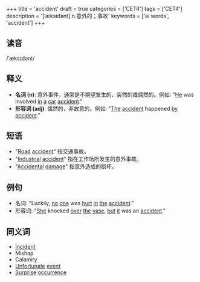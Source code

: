 +++
title = 'accident'
draft = true
categories = ['CET4']
tags = ['CET4']
description = '[ˈæksidənt] n.意外的；事故'
keywords = ['ai words', 'accident']
+++

## 读音
/ˈæksɪdənt/

## 释义
- **名词 (n)**: 意外事件，通常是不期望发生的、突然的或偶然的。例如: "[He](/post/he/) was involved [in](/post/in/) [a](/post/a/) [car](/post/car/) [accident](/post/accident/)."
- **形容词 (adj)**: 偶然的，非故意的。例如: "[The](/post/the/) [accident](/post/accident/) happened [by](/post/by/) [accident](/post/accident/)."

## 短语
- "[Road](/post/road/) [accident](/post/accident/)" 指交通事故。
- "[Industrial](/post/industrial/) [accident](/post/accident/)" 指在工作场所发生的意外事故。
- "[Accidental](/post/accidental/) [damage](/post/damage/)" 指意外造成的损坏。

## 例句
- 名词: "Luckily, [no](/post/no/) [one](/post/one/) was [hurt](/post/hurt/) [in](/post/in/) [the](/post/the/) [accident](/post/accident/)."
- 形容词: "[She](/post/she/) knocked [over](/post/over/) [the](/post/the/) [vase](/post/vase/), [but](/post/but/) [it](/post/it/) was an [accident](/post/accident/)."

## 同义词
- [Incident](/post/incident/)
- Mishap
- Calamity
- [Unfortunate](/post/unfortunate/) [event](/post/event/)
- [Surprise](/post/surprise/) [occurrence](/post/occurrence/)
